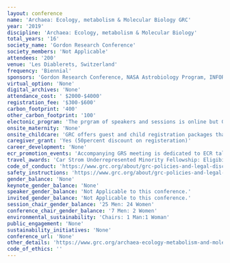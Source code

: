 ```yaml
---
layout: conference 
name: 'Archaea: Ecology, metabolism & Molecular Biology GRC'
year: '2019'
discipline: 'Archaea: Ecology, metabolism & Molecular Biology'
total_years: '16'
society_name: 'Gordon Research Conference'
society_members: 'Not Applicable'
attendees: '200'
venue: 'Les Diablerets, Switzerland'
frequency: 'Biennial'
sponsors: 'Gordon Research Conference, NASA Astrobiology Program, INFORS HT, New England Biolabs Inc., Gordon and Betty Moore Foundation, AGOURON Institute, COY Lab Products, SIMON Foundation, University College London-Office of Vice Provost for Research, ISME, Frontiers, Elsevier'
virtual_option: 'None'
digital_archives: 'None'
attendance_cost: ' $2000-$4000'
registration_fee: '$300-$600'
carbon_footprint: '400'
other_carbon_footprint: '100'
electonic_program: 'The prgram of speakers and sessions is online but Gordon research conferences refrain from making the book of abstracts available online.'
onsite_maternity: 'None'
onsite_childcare: 'GRC offers guest and child registration packages that allow guests to share your accommodations and join you at meals. Children under 4-years-old are free of charge and children ages 4-12 receive a 50percent discount.'
caregiver_grant: 'Yes (50percent discount on registeration)'
career_development: 'None'
ecr_promotion_events: 'Accompanying GRS meeting is dedicated to ECR talks only. '
travel_awards: 'Car Strom Underrepresented Minority Fellowship: Eligibility: must be: Graduate student, postdoc, faculty or research scientist, Hispanic or Latino, American Indian or Alaska Native, Black or African American, Native Hawaiian or Other Pacific Islander, U.S. Citizen or permanent resident with a Green Card, Currently working at a U.S. institution is attending a GRC for the first time'
code_of_conduct: 'https://www.grc.org/about/grc-policies-and-legal-disclaimers/'
safety_instructions: 'https://www.grc.org/about/grc-policies-and-legal-disclaimers/'
gender_balance: 'None'
keynote_gender_balance: 'None'
speaker_gender_balance: 'Not Applicable to this conference.'
invited_gender_balance: 'Not Applicable to this conference.'
session_chair_gender_balance: '25 Men: 24 Women'
conference_chair_gender_balance: '7 Men: 2 Women'
environmental_sustainability: 'Chairs: 1 Man:1 Woman'
public_engagement: 'None'
sustainability_initiatives: 'None'
conference_url: 'None'
other_details: 'https://www.grc.org/archaea-ecology-metabolism-and-molecular-biology-conference/2019/'
code_of_ethics: ''
---
```

